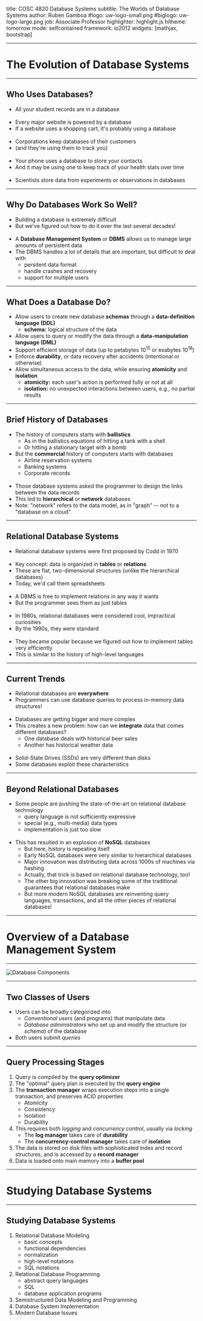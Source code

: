 title:        COSC 4820 Database Systems
subtitle:     The Worlds of Database Systems
author:       Ruben Gamboa
#logo:         uw-logo-small.png
#biglogo:      uw-logo-large.png
job:          Associate Professor
highlighter:  highlight.js
hitheme:      tomorrow
mode:         selfcontained
framework:    io2012
widgets:      [mathjax, bootstrap]

---

<style>
.title-slide {
     background-color: #EDE0CF; /* CBE7A5; #EDE0CF; ; #CA9F9D*/
     background-image: url(assets/img/uw-logo-large.png);
     background-repeat: no-repeat;
     background-position: center top;
   }
</style>

# The Evolution of Database Systems

---

## Who Uses Databases?

* All your student records are in a database
  <br><br>
* Every major website is powered by a database
* If a website uses a shopping cart, it's probably using a database
  <br><br>
* Corporations keep databases of their customers
* (and they're using them to track you)
  <br><br>
* Your phone uses a database to store your contacts
* And it may be using one to keep track of your health stats over time
  <br><br>
* Scientists store data from experiments or observations in databases

---

## Why Do Databases Work So Well?

* Building a database is extremely difficult
* But we've figured out how to do it over the last several decades!
  <br><br>
* A **Database Management System** or **DBMS** allows us to manage
  large amounts of persistent data
* The DBMS handles a lot of details that are important, but difficult to deal with
  * persitent data format
  * handle crashes and recovery
  * support for multiple users

---

## What Does a Database Do?

* Allow users to create new database **schemas** through a **data-definition language (DDL)**
  * **schema:** logical structure of the data
* Allow users to query or modify the data through a **data-manipulation language (DML)**
* Support efficient storage of data (up to petabytes $10^{15}$ or exabytes $10^{18}$)
* Enforce **durability**, or data recovery after accidents (intentional or otherwise)
* Allow simultaneous access to the data, while ensuring **atomicity** and **isolation**
  * **atomicity:** each user's action is performed fully or not at all
  * **isolation:** no unexpected interactions between users, e.g., no partial results

---

## Brief History of Databases

* The history of computers starts with **ballistics**
  * As in the ballistics equations of hitting a tank with a shell
  * Or hitting a stationary target with a bomb
* But the **commercial** history of computers starts with databases
  * Airline reservation systems
  * Banking systems
  * Corporate records
  <br><br>  
* Those database systems asked the programmer to design the links between the data records
* This led to **hierarchical** or **network** databases
* Note: "network" refers to the data model, as in "graph" -- not to a "database on a cloud"

---

## Relational Database Systems

* Relational database systems were first proposed by Codd in 1970
  <br><br>
* Key concept: data is organized in **tables** or **relations**
* These are flat, two-dimensional structures (unlike the hierarchical databases)
* Today, we'd call them spreadsheets
  <br><br>
* A DBMS is free to implement relations in any way it wants
* But the programmer sees them as just tables
  <br><br>
* In 1980s, relational databases were considered cool, impractical curiosities
* By the 1990s, they were standard
  <br><br>
* They became popular because we figured out how to implement tables very
  efficiently
* This is similar to the history of high-level languages

---

## Current Trends

* Relational databases are **everywhere**
* Programmers can use database queries to process in-memory data structures!
  <br><br>
* Databases are getting bigger and more complex
* This creates a new problem: how can we **integrate** data that comes different databases?
  * One database deals with historical beer sales
  * Another has historical weather data
  <br><br>
* Solid-State Drives (SSDs) are very different than disks
* Some databases exploit these characteristics

---

## Beyond Relational Databases

* Some people are pushing the state-of-the-art on relational database technology
  * query language is not sufficiently expressive
  * special (e.g., multi-media) data types
  * implementation is just too slow
  <br><br>
* This has resulted in an explosion of **NoSQL** databases
  * But here, history is repeating itself
  * Early NoSQL databases were very similar to hierarchical databases
  * Major innovation was distributing data across 1000s of machines via hashing
  * Actually, that trick is based on relational database technology, too!
  * The other big innovation was breaking some of the traditional guarantees that
    relational databases make
  * But more modern NoSQL databases are reinventing query languages, transactions, 
    and all the other pieces of relational databases!

---

# Overview of a Database Management System

---

<p class="centered">
    <img src="assets/img/database-components.png" alt="Database Components" title="Database Components" class="img-responsive">
</p>

---

## Two Classes of Users

* Users can be broadly categorized into
  * *Conventional users* (and programs) that manipulate data
  * *Database administrators* who set up and modify the structure (or *schema*) of the database
* Both users submit *queries*

---

## Query Processing Stages

1. Query is compiled by the **query optimizer**
2. The "optimal" query plan is executed by the **query engine**
3. The **transaction manager** wraps execution steps into a single transaction, and preserves ACID properties
   * Atomicity
   * Consistency
   * Isolation
   * Durability
4. This requires both *logging* and *concurrency control*, usually via *locking*
   * The **log manager** takes care of **durability**
   * The **concurrency-control manager** takes care of **isolation**
5. The data is stored on disk files with sophisticated index and record structures, and is accessed by a **record manager**
6. Data is loaded onto main memory into a **buffer pool**

---

# Studying Database Systems

---

## Studying Database Systems

1. Relational Database Modeling
   * basic concepts
   * functional dependencies
   * normalization
   * high-level notations
   * SQL notations
2. Relational Database Programming
   * abstract query languages
   * SQL
   * database application programs
3. Semistructured Data Modeling and Programming
4. Database System Implementation
5. Modern Database Issues




